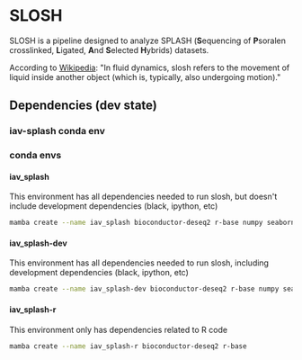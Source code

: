 # SLOSH
SLOSH is a pipeline designed to analyze SPLASH (**S**equencing of **P**soralen crosslinked, **L**igated, **A**nd **S**elected **H**ybrids) datasets.

According to [Wikipedia](https://en.wikipedia.org/wiki/Slosh_dynamics): "In fluid dynamics, slosh refers to the movement of liquid inside another object (which is, typically, also undergoing motion)."

## Dependencies (dev state)
### iav-splash conda env

### conda envs
#### iav_splash

This environment has all dependencies needed to run slosh, but doesn't include development dependencies (black, ipython, etc)

```Bash
mamba create --name iav_splash bioconductor-deseq2 r-base numpy seaborn scipy circos
```

#### iav_splash-dev

This environment has all dependencies needed to run slosh, including development dependencies (black, ipython, etc)

```Bash
mamba create --name iav_splash-dev bioconductor-deseq2 r-base numpy seaborn scipy circos 
```

#### iav_splash-r

This environment only has dependencies related to R code

```Bash
mamba create --name iav_splash-r bioconductor-deseq2 r-base
```
